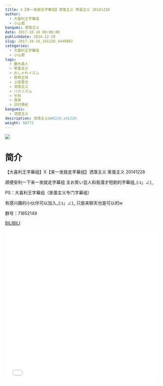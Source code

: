 ```yaml
---
title: X【来一发就走字幕组】洒落主义 笨蛋主义 20141228
author: 
  - 大喜利王字幕组
  - 小山君
bangumi: 洒落主义
date: 2017-10-16 00:00:00
publishdate: 2014-12-28
slug: 2017-10-16_141228_4449882
categories: 
  - 大喜利王字幕组
  - 小山君
tags: 
  - 藤木直人
  - 笨蛋主义
  - おしゃれイズム
  - 若林正恭
  - 上田晋也
  - 洒落主义
  - バカリズム
  - 千秋
  - 森泉
  - 日村勇紀
bangumis: 
  - 洒落主义
description: 洒落主义&#8226;141228
weight: 58772
---
```


![](https://i.imgur.com/sy8aXdQ.jpg)

# 简介  
【大喜利王字幕组】X【来一发就走字幕组】洒落主义 笨蛋主义 20141228 
顺便安利一下来一发就走字幕组 主お笑い芸人和我漫才短剧的字幕组_(:з」∠)_
PS：大喜利王字幕组（笨蛋主义专门字幕组） 
有感兴趣的小伙伴可以加入_(:з」∠)_  只是来聊天也是可以的w
群号：71852149

  [BILIBILI](https://www.bilibili.com/video/av4449882/)


  <iframe src="//www.bilibili.com/html/html5player.html?cid=7210341&aid=4449882" width="100%" height="500" frameborder="0" allowfullscreen="allowfullscreen"></iframe>
